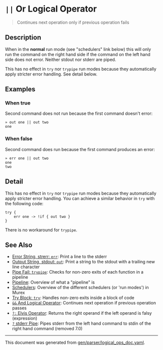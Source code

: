 # `||` Or Logical Operator

> Continues next operation only if previous operation fails

## Description

When in the **normal** run mode (see "schedulers" link below) this will only
run the command on the right hand side if the command on the left hand side
does not error. Neither stdout nor stderr are piped.

This has no effect in `try` nor `trypipe` run modes because they automatically
apply stricter error handling. See detail below.



## Examples

### When true

Second command does not run because the first command doesn't error:

```
» out one || out two
one
```

### When false

Second command does run because the first command produces an error:

```
» err one || out two
one
two
```

## Detail

This has no effect in `try` nor `trypipe` run modes because they automatically
apply stricter error handling. You can achieve a similar behavior in `try` with
the following code:

```
try {
    err one -> !if { out two }
}
```

There is no workaround for `trypipe`.

## See Also

* [Error String, strerr: `err`](../commands/err.md):
  Print a line to the stderr
* [Output String, stdout: `out`](../commands/out.md):
  Print a string to the stdout with a trailing new line character
* [Pipe Fail: `trypipe`](../commands/trypipe.md):
  Checks for non-zero exits of each function in a pipeline
* [Pipeline](../user-guide/pipeline.md):
  Overview of what a "pipeline" is
* [Schedulers](../user-guide/schedulers.md):
  Overview of the different schedulers (or 'run modes') in Murex
* [Try Block: `try`](../commands/try.md):
  Handles non-zero exits inside a block of code
* [`&&` And Logical Operator](../parser/logical-and.md):
  Continues next operation if previous operation passes
* [`?:` Elvis Operator](../parser/elvis.md):
  Returns the right operand if the left operand is falsy (expression)
* [`?` stderr Pipe](../deprecated/pipe-err.md):
  Pipes stderr from the left hand command to stdin of the right hand command (removed 7.0)

<hr/>

This document was generated from [gen/parser/logical_ops_doc.yaml](https://github.com/lmorg/murex/blob/master/gen/parser/logical_ops_doc.yaml).